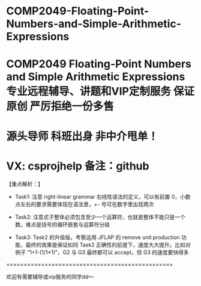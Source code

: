 # COMP2049-Floating-Point-Numbers-and-Simple-Arithmetic-Expressions
# COMP2049 Floating-Point Numbers and Simple Arithmetic Expressions 专业远程辅导、讲题和VIP定制服务 保证原创 严厉拒绝一份多售
# 源头导师 科班出身 非中介甩单！
# VX: csprojhelp 备注：github

【重点解析：】

- Task1: 注意 right-linear grammar 右线性语法的定义，可以有前置 0，小数点左右的要求需要体现在语法里，+- 号可在数字里出现两次

- Task2: 注意式子整体必须包含至少一个运算符，也就是整体不能只是一个数。难点是括号的循环嵌套与运算符分级

- Task3: Task2 的升级版，考察运用 JFLAP 的 remove unit production 功能，最终的效果是保证如同 Task2 正确性的前提下，速度大大提升。比如对例子 “1+1-(1/1*1)”，G2 与 G3 最终都可以 accept，但 G3 的速度要快得多

================================================

欢迎有需要辅导或vip服务的同学dd～

